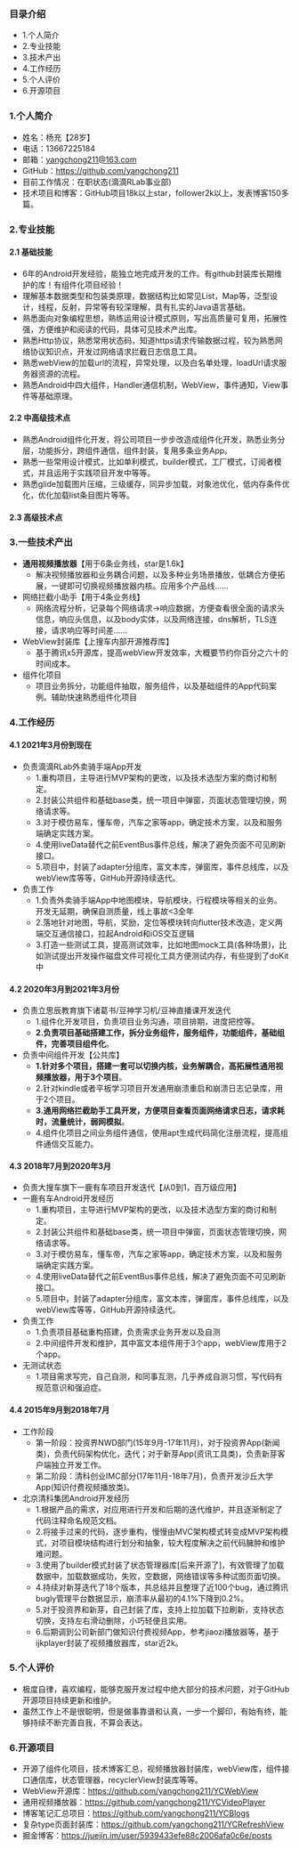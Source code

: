 ### 目录介绍
- 1.个人简介
- 2.专业技能
- 3.技术产出
- 4.工作经历
- 5.个人评价
- 6.开源项目



### 1.个人简介
- 姓名：杨充【28岁】
- 电话：13667225184
- 邮箱：yangchong211@163.com
- GitHub：https://github.com/yangchong211
- 目前工作情况：在职状态(滴滴RLab事业部)
- 技术项目和博客：GitHub项目18k以上star，follower2k以上，发表博客150多篇。



### 2.专业技能
#### 2.1 基础技能
- 6年的Android开发经验，能独立地完成开发的工作。有github封装库长期维护的库！有组件化项目经验！
- 理解基本数据类型和包装类原理，数据结构比如常见List，Map等，泛型设计，线程，反射，异常等有较深理解，具有扎实的Java语言基础。
- 熟悉面向对象编程思想，熟练运用设计模式原则，写出高质量可复用，拓展性强，方便维护和阅读的代码，具体可见技术产出库。
- 熟悉Http协议，熟悉常用状态码，知道https请求传输数据过程，较为熟悉网络协议知识点，开发过网络请求拦截日志信息工具。
- 熟悉webView的加载url的流程，异常处理，以及白名单处理，loadUrl请求服务器资源的流程。
- 熟悉Android中四大组件，Handler通信机制，WebView，事件通知，View事件等基础原理。



#### 2.2 中高级技术点
- 熟悉Android组件化开发，将公司项目一步步改造成组件化开发，熟悉业务分层，功能拆分，跨组件通信，组件封装，复用多条业务App。
- 熟悉一些常用设计模式，比如单利模式，builder模式，工厂模式，订阅者模式，并且运用于实践项目开发中等等。
- 熟悉glide加载图片压缩，三级缓存，同异步加载，对象池优化，低内存条件优化，优化加载list条目图片等等。


#### 2.3 高级技术点



### 3.一些技术产出
- **通用视频播放器**【用于6条业务线，star是1.6k】
    - 解决视频播放器和业务耦合问题，以及多种业务场景播放，低耦合方便拓展，一键即可切换视频播放器内核。应用多个产品线……
- 网络拦截小助手【用于4条业务线】
    - 网络流程分析，记录每个网络请求->响应数据，方便查看很全面的请求头信息，响应头信息，以及body实体，以及网络连接，dns解析，TLS连接，请求响应等时间差……
- WebView封装库【上搜车内部开源推荐库】
    - 基于腾讯x5开源库，提高webView开发效率，大概要节约你百分之六十的时间成本。
- 组件化项目
    - 项目业务拆分，功能组件抽取，服务组件，以及基础组件的App代码案例。辅助快速熟悉组件化项目


### 4.工作经历
#### 4.1 2021年3月份到现在
- 负责滴滴RLab外卖骑手端App开发
    - 1.重构项目，主导进行MVP架构的更改，以及技术选型方案的商讨和制定。
    - 2.封装公共组件和基础base类，统一项目中弹窗，页面状态管理切换，网络请求等。
    - 3.对于模仿易车，懂车帝，汽车之家等app，确定技术方案，以及和服务端确定实践方案。
    - 4.使用liveData替代之前EventBus事件总线，解决了避免页面不可见刷新接口。
    - 5.项目中，封装了adapter分组库，富文本库，弹窗库，事件总线库，以及webView库等等，GitHub开源持续迭代。
- 负责工作
    - 1.负责外卖骑手端App中地图模块，导航模块，行程模块等相关的业务。开发无延期，确保自测质量，线上事故<3全年
    - 2.落地针对地图，导航，奖励，定位等模块转向flutter技术改造，定义两端交互通信接口，拉起Android和iOS交互逻辑
    - 3.打造一些测试工具，提高测试效率，比如地图mock工具(各种场景)，比如测试提出开发操作磁盘文件可视化工具方便测试内存，有些提到了doKit中



#### 4.2 2020年3月到2021年3月份
- 负责立思辰教育旗下诸葛书/豆神学习机/豆神直播课开发迭代
    - 1.组件化开发项目，负责项目业务沟通，项目排期，进度把控等。
    - **2.负责项目基础搭建工作，拆分业务组件，服务组件，功能组件，基础组件，完善项目组件化**。
- 负责中间组件开发【公共库】
    - **1.针对多个项目，搭建一套可以切换内核，业务解耦合，高拓展性通用视频播放器，用于3个项目**。
    - 2.针对kindle或者平板学习项目开发通用崩溃重启和崩溃日志记录库，用于2个项目。
    - **3.通用网络拦截助手工具开发，方便项目查看页面网络请求日志，请求耗时，流量统计，弱网模拟**。
    - 4.组件化项目之间业务组件通信，使用apt生成代码简化注册流程，提高组件通信交互能力。



#### 4.3 2018年7月到2020年3月
- 负责大搜车旗下一鹿有车项目开发迭代【从0到1，百万级应用】
- 一鹿有车Android开发经历
    - 1.重构项目，主导进行MVP架构的更改，以及技术选型方案的商讨和制定。
    - 2.封装公共组件和基础base类，统一项目中弹窗，页面状态管理切换，网络请求等。
    - 3.对于模仿易车，懂车帝，汽车之家等app，确定技术方案，以及和服务端确定实践方案。
    - 4.使用liveData替代之前EventBus事件总线，解决了避免页面不可见刷新接口。
    - 5.项目中，封装了adapter分组库，富文本库，弹窗库，事件总线库，以及webView库等等，GitHub开源持续迭代。
- 负责工作
    - 1.负责项目基础重构搭建，负责需求业务开发以及自测
    - 2.中间组件开发和维护，其中富文本组件用于3个app，webView库用于2个app。
- 无测试状态
    - 1.项目需求写完，自己自测，和同事互测，几乎养成自测习惯，写代码有规范意识和强迫症。



#### 4.4 2015年9月到2018年7月
- 工作阶段
    - 第一阶段：投资界NWD部门(15年9月-17年11月)，对于投资界App(新闻类)，负责代码架构优化，迭代；对于新芽App(资讯工具类)，负责新芽客户端独立开发工作。
    - 第二阶段：清科创业IMC部分(17年11月-18年7月)，负责开发沙丘大学App(知识付费视频播放类)。
- 北京清科集团Android开发经历
    - 1.根据产品的需求，对应用进行开发和后期的迭代维护，并且逐渐制定了代码注释命名规范文档。
    - 2.将接手过来的代码，逐步重构，慢慢由MVC架构模式转变成MVP架构模式，对项目模块结构进行划分和抽象，较大程度解决之前代码臃肿和维护难问题。
    - 3.使用了builder模式封装了状态管理器库[后来开源了]，有效管理了加载数据中，加载数据成功，失败，空数据，网络错误等多种试图页面切换。
    - 4.持续对新芽迭代了18个版本，共总结并且整理了近100个bug，通过腾讯bugly管理平台数据显示，崩溃率从最初的4.1%下降到0.2%。
    - 5.对于投资界和新芽，自己封装了库，支持上拉加载下拉刷新，支持状态切换，支持左右滑动删除，小巧轻便且实用。
    - 6.后期调到公司新部门做知识付费视频App，参考jiaozi播放器等，基于ijkplayer封装了视频播放器库，star近2k。


### 5.个人评价
- 极度自律，喜欢编程，能够克服开发过程中绝大部分的技术问题，对于GitHub开源项目持续更新和维护。
- 虽然工作上不是很聪明，但是做事靠谱和认真，一步一个脚印，有始有终，能够持续不断完善自我，不算会表达。



### 6.开源项目
- 开源了组件化项目，技术博客汇总，视频播放器封装库，webView库，组件接口通信库，状态管理器，recyclerView封装库等等。
- WebView开源库：https://github.com/yangchong211/YCWebView
- 通用视频播放器：https://github.com/yangchong211/YCVideoPlayer
- 博客笔记汇总项目：https://github.com/yangchong211/YCBlogs
- 复杂type页面封装库：https://github.com/yangchong211/YCRefreshView
- 掘金博客：https://juejin.im/user/5939433efe88c2006afa0c6e/posts



